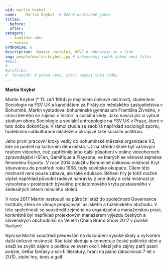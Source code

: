 ```yaml
---
uid: martin.knybel
name:    Martin Knýbel 	# běžně používáné jméno
titles:
  before:
  after:
category:
  - kandidat-obec
  - komise
ordkomise: 6
description:  Komise sociální, OSVČ # zobrazuje se v lide
img: people/martin-knybel.jpg # zakomentuj radek dokud není fotka
#mail:
#  - 
#profiles:
#  facebook: # pokud nema, staci smazat tuto radku
---
```


**Martin Knýbel**

Martin Knýbel (* 11. září 1994) je majitelem únikové místnosti, studentem Sociologie na FSV UK a kandidátem za Piráty do městského zastupitelstva v Bohumíně. Martin vystudoval bohumínské gymnázium Františka Živného, v rámci kterého se zajímal o historii a sociální vědy. Jako navazující si vybral studium oboru Sociologie a sociální antropologie na FSV UK v Praze, které v tuto dobu dokončuje. V rámci studia se zaobírá například sociologií sportu, hudebními subkulturami mládeže a okrajově také sociální politikou.

Jeho první pracovní kroky vedly do bohumínské městské organizace K3, kde se podílel na kulturním dění města. Už na střední škole byl vášnivým hráčem videoher, což zapříčinilo jeho další působení v online videoherních zpravodajství HSFan, Gamifique a Playzone, ve kterých se věnoval zejména fenoménu Esportu. V roce 2014 založil v Bohumíně únikovou místnost Kryt situovanou do prostředí roku 1968, tedy sovětské okupace. Cílem této místnosti není pouze zábava, ale také edukace. Během hry je totiž možné slyšet například původní radiové nahrávky z oné doby a celá místnost je vytvořena v prostorách bývalého protiatomového krytu postaveného v šedesátých letech minulého století.

V roce 2017 Martin nastoupil na půlroční stáž do společnosti Governance Institute, která se věnuje propojování asijského a tuzemského obchodu. V této společnosti se soustředil zejména na organizační a manažerskou práci, konkrétně byl například projektovým manažerem výjezdu českých a slovenských obchodníků na Veletrh China Brand Show 2017 v polské Varšavě.

Nyní se Martin soustředí především na dokončení vysoké školy a vytvoření další únikové místnosti. Rád také sleduje a komentuje české politické dění a snaží se zvýšit zájem o politiku ve svém okolí. Mezi jeho zájmy patří psaní poezie, četba fantasy a sci-fi literatury, hraní na piano (absolvoval 7 let v ZUŠ), stolní hry, tenis a golf. 